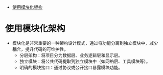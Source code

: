 <!-- @import "[TOC]" {cmd="toc" depthFrom=1 depthTo=6 orderedList=false} -->

<!-- code_chunk_output -->

- [使用模块化架构](#使用模块化架构)

<!-- /code_chunk_output -->

# 使用模块化架构

- 模块化是非常重要的一种架构设计模式，通过将功能分离到独立模块中，减少耦合，提升代码的可维护性。
  - 分层架构：将项目分为数据层、业务逻辑层和显示层。
  - 独立模块：将公共代码提取到独立模块中（如网络层、工具模块等）。
  - 明确的模块接口：通过协议或公开接口暴露模块功能。
